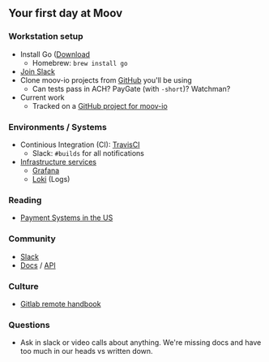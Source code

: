 ## Your first day at Moov

### Workstation setup

- Install Go ([Download](https://golang.org/dl/)
   - Homebrew: `brew install go`
- [Join Slack](https://slack.moov.io)
- Clone moov-io projects from [GitHub](https://github.com/moov-io) you'll be using
   - Can tests pass in ACH? PayGate (with `-short`)? Watchman?
- Current work
   - Tracked on a [GitHub project for moov-io](https://github.com/orgs/moov-io/projects/1)

### Environments / Systems

- Continious Integration (CI): [TravisCI](http://travis-ci.com/moov-io)
   - Slack: `#builds` for all notifications
- [Infrastructure services](https://infra.moov.io/)
   - [Grafana](https://infra.moov.io/grafana/?orgId=1)
   - [Loki](https://infra.moov.io/grafana/explore) (Logs)

### Reading

- [Payment Systems in the US](https://www.amazon.com/Payments-Systems-U-S-Third-Professional/dp/0982789742)

### Community

- [Slack](https://slack.moov.io)
- [Docs](https://docs.moov.io) / [API](https://api.moov.io)

### Culture

- [Gitlab remote handbook](https://about.gitlab.com/handbook/)

### Questions

- Ask in slack or video calls about anything. We're missing docs and have too much in our heads vs written down.
